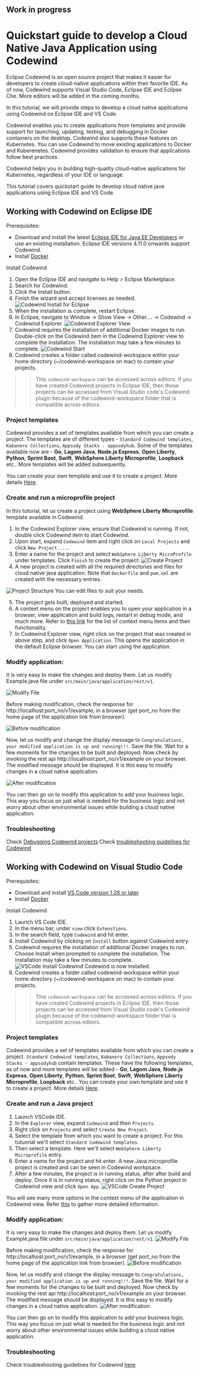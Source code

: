 ## Work in progress

# Quickstart guide to develop a Cloud Native Java Application using Codewind

Eclipse Codewind is an open source project that makes it easier for developers to create cloud-native applications within their favorite IDE. As of now, Codewind supports Visual Studio Code, Eclipse IDE and Eclipse Che. More editors will be added in the coming months.

In this tutorial, we will provide steps to develop a cloud native applications using Codewind on Eclipse IDE and VS Code.

Codewind enables you to create applications from templates and provide support for launching, updating, testing, and debugging in Docker containers on the desktop. Codewind also supports these features on Kubernetes. You can use Codewind to move existing applications to Docker and Kuberenetes. Codewind provides validation to ensure that applications follow best practices.

Codewind helps you in building high-quality cloud-native applications for Kubernetes, regardless of your IDE or language.

This tutorial covers quickstart guide to develop cloud native java applications using Eclipse IDE and VS Code.


## Working with Codewind on Eclipse IDE

Prerequisites:
- Download and install the latest [Eclipse IDE for Java EE Developers](https://www.eclipse.org/downloads/packages/release/) or use an existing installation. Eclipse IDE versions 4.11.0 onwards support Codewind. 
- Install [Docker](https://docs.docker.com/install/)

Install Codewind
1. Open the Eclipse IDE and navigate to Help > Eclipse Marketplace.
2. Search for Codewind.
3. Click the Install button.
4. Finish the wizard and accept licenses as needed.
![Codewind Install for Eclipse](./images/Install-Codewind.gif)
5. When the installation is complete, restart Eclipse.
6. In Eclipse, navigate to Window -> Show View -> Other.... -> Codewind -> Codewind Explorer.
![Codewind Explorer View](./images/Codewind-Explorer.gif)
7. Codewind requires the installation of additional Docker images to run. Double-click on the Codewind item in the Codewind Explorer view to complete the installation. The installation may take a few minutes to complete.
![Codewind Start](./images/codewind-start.png)
8. Codewind creates a folder called codewind-workspace within your home directory (~/codewind-workspace on mac) to contain your projects.

>> This `codewind-workspace` can be accessed across editors. If you have created Codewind projects in Eclipse IDE, then those projects can be accessed from Visual Studio code's Codewind plugin because of the codewind-workspace folder that is compatible across editors.


### Project templates

Codewind provides a set of templates available from which you can create a project. The templates are of different types - `Standard Codewind templates`, `Kabanero Collections`, `Appsody Stacks - appsodyhub`. Some of the templates available now are - **Go**, **Lagom Java**, **Node.js Express**, **Open Liberty**, **Python**, **Sprint Boot**, **Swift**, **WebSphere Liberty Microprofile**, **Loopback** etc.. More templates will be added subsequently.

You can create your own template and use it to create a project. More details [Here](https://www.eclipse.org/codewind/mdteclipseusingadifferenttemplate.html).


### Create and run a microprofile project
In this tutorial, let us create a project using **WebSphere Liberty Microprofile** template available in Codewind.
1. In the Codewind Explorer view, ensure that Codewind is running. If not, double click Codewind item to start Codewind.
2. Upon start, expand `Codewind` item and right click on `Local Projects` and click `New Project....`.
3. Enter a name for the project and select `WebSphere Liberty MicroProfile` under templates. Click `Finish` to create the project. 
![Create Project](./images/create-microprofile-project.gif)
4. A new project is created with all the required directories and files for cloud native java application. Note that `Dockerfile` and `pom.xml` are created with the necessary entries.

![Project Structure](./images/project-structure.png)
You can edit files to suit your needs.

5. The project gets built, deployed and started.
6. A context menu on the project enables you to open your application in a browser, view application and build logs, restart in debug mode, and much more. Refer to [this link](https://www.eclipse.org/codewind/mdteclipsemanagingprojects.html) for the list of context menu items and their functionality.
7. In Codewind Explorer view, right click on the project that was created in above step, and click `Open Application`. This opens the application in the default Eclipse browser. You can start using the application.


### Modify application:

It is very easy to make the changes and deploy them. Let us modify Example.java file under `src/main/java/application/rest/v1`.

![Modify File](./images/modify-file.png)

Before making modification, check the response for http://localhost:port_no/v1/example, in a browser (get port_no from the home page of the application link from browser).

![Before modification](./images/before-modification.png)

Now, let us modify and change the display message to `Congratulations, your modified application is up and running!!!`. Save the file. Wait for a few moments for the changes to be built and deployed. Now check by invoking the rest api http://localhost:port_no/v1/example on your browser. 
The modified message should be displayed. It is this easy to modify changes in a cloud native application. 

![After modification](./images/after-modification.gif)

You can then go on to modify this application to add your business logic. This way you focus on just what is needed for the business logic and not worry about other environmental issues while building a cloud native application.


### Troubleshooting

Check [Debugging Codewind projects](https://www.eclipse.org/codewind/mdteclipsedebugproject.html)
Check [troubleshooting guidelines for Codewind](https://www.eclipse.org/codewind/troubleshooting.html)


## Working with Codewind on Visual Studio Code

Prerequisites:
- Download and install [VS Code version 1.28 or later](https://code.visualstudio.com/download). 
- Install [Docker](https://docs.docker.com/install/)

Install Codewind
1. Launch VS Code IDE.
2. In the menu bar, under `view` click `Extenstions`.
3. In the search field, type `Codewind` and hit enter.
4. Install Codewind by clicking on `Install` button against Codewind entry.
5. Codewind requires the installation of additional Docker images to run. Choose Install when prompted to complete the installation. The installation may take a few minutes to complete.
![VSCode Install Codewind](./images/vscode-install-codewind.gif)
Codewind is now installed.
6. Codewind creates a folder called codewind-workspace within your home directory (~/codewind-workspace on mac) to contain your projects.

>> This `codewind-workspace` can be accessed across editors. If you have created Codewind projects in Eclipse IDE, then those projects can be accessed from Visual Studio code's Codewind plugin because of the codewind-workspace folder that is compatible across editors.


### Project templates

Codewind provides a set of templates available from which you can create a project. `Standard Codewind templates`, `Kabanero Collections`, `Appsody Stacks - appsodyhub` contain templates. These have the following templates, as of now and more templates will be added - **Go**, **Lagom Java**, **Node.js Express**, **Open Liberty**, **Python**, **Sprint Boot**, **Swift**, **WebSphere Liberty Microprofile**, **Loopback** etc..
You can create your own template and use it to create a project. More details [Here](https://www.eclipse.org/codewind/mdteclipseusingadifferenttemplate.html).


### Create and run a Java project
1. Launch VSCode IDE.
2. In the `Explorer` view, expand `Codewind` and then `Projects`. 
3. Right click on `Projects` and select `Create New Project`. 
4. Select the template from which you want to create a project. For this tutuorial we'll select `Standard Codewind templates`.
5. Then select a template. Here we'll select `WebSphere Liberty Microprofile` entry.
6. Enter a name for the project and hit enter. A new Java microprofile project is created and can be seen in Codewind workpsace.
7. After a few minutes, the project is in running status, after after build and deploy. Once it is in running status, right click on the Python project in Codewind view and click `Open App`.
![VSCode Create Project](./images/vscode-create-java-project.gif)

You will see many more options in the context menu of the application in Codewind view. Refer [this](https://www.eclipse.org/codewind/mdt-vsc-commands-project.html) to gather more detailed information.


### Modify application:

It is very easy to make the changes and deploy them. Let us modify Example.java file under `src/main/java/application/rest/v1`. 
![Modify File](./images/vscode-modify-file.png)

Before making modification, check the response for http://localhost:port_no/v1/example, in a browser (get port_no from the home page of the application link from browser). 
![Before modification](./images/vscode-before-modification.png)

Now, let us modify and change the display message to `Congratulations, your modified application is up and running!!!`. Save the file. Wait for a few moments for the changes to be built and deployed. Now check by invoking the rest api http://localhost:port_no/v1/example on your browser. 
The modified message should be displayed. It is this easy to modify changes in a cloud native application. 
![After modification](./images/vscode-after-modification.gif)

You can then go on to modify this application to add your business logic. This way you focus on just what is needed for the business logic and not worry about other environmental issues while building a cloud native application.



### Troubleshooting
Check troubleshooting guidelines for Codewind [here](https://www.eclipse.org/codewind/mdt-vsc-troubleshooting.html)
